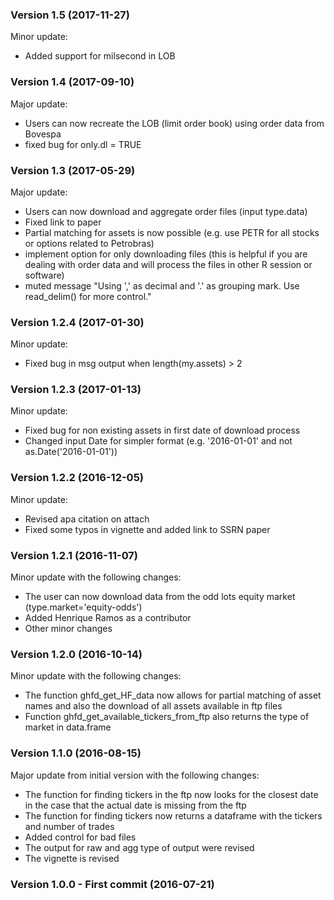 ### Version 1.5 (2017-11-27)

Minor update:

* Added support for milsecond in LOB

### Version 1.4 (2017-09-10)

Major update:

* Users can now recreate the LOB (limit order book) using order data from Bovespa
* fixed bug for only.dl = TRUE

### Version 1.3 (2017-05-29)

Major update:

* Users can now download and aggregate order files (input type.data)
* Fixed link to paper
* Partial matching for assets is now possible (e.g. use PETR for all stocks or options related to Petrobras)
* implement option for only downloading files (this is helpful if you are dealing with order data and will process the files in other R session or software)
* muted message "Using ',' as decimal and '.' as grouping mark. Use read_delim() for more control." 

### Version 1.2.4 (2017-01-30)

Minor update:

* Fixed bug in msg output when length(my.assets) > 2

### Version 1.2.3 (2017-01-13)

Minor update:

* Fixed bug for non existing assets in first date of download process
* Changed input Date for simpler format (e.g. '2016-01-01' and not as.Date('2016-01-01'))

### Version 1.2.2 (2016-12-05)

Minor update:

* Revised apa citation on attach
* Fixed some typos in vignette and added link to SSRN paper

### Version 1.2.1 (2016-11-07)

Minor update with the following changes:

* The user can now download data from the odd lots equity market (type.market='equity-odds')
* Added Henrique Ramos as a contributor
* Other minor changes

### Version 1.2.0 (2016-10-14)

Minor update with the following changes:

* The function  ghfd_get_HF_data now allows for partial matching of asset names and also the download of all assets available in ftp files
* Function ghfd_get_available_tickers_from_ftp also returns the type of market in data.frame 

### Version 1.1.0 (2016-08-15)

Major update from initial version with the following changes:

* The function for finding tickers in the ftp now looks for the closest date in the case that the actual date is missing from the ftp
* The function for finding tickers now returns a dataframe with the tickers and number of trades
* Added control for bad files
* The output for raw and agg type of output were revised
* The vignette is revised

### Version 1.0.0 - First commit (2016-07-21)
